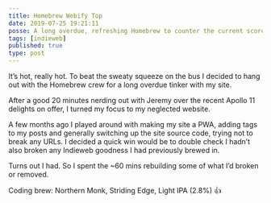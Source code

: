```yaml
---
title: Homebrew Webify Top
date: 2019-07-25 19:21:11
posse: A long overdue, refreshing Homebrew to counter the current scorching heat
tags: [indieweb]
published: true
type: post
---
```


It’s hot, really hot. To beat the sweaty squeeze on the bus I decided to hang out with the Homebrew crew for a long overdue tinker with my site.

After a good 20 minutes nerding out with Jeremy over the recent Apollo 11 delights on offer, I turned my focus to my neglected website.

A few months ago I played around with making my site a PWA, adding tags to my posts and generally switching up the site source code, trying not to break any URLs. I decided a quick win would be to double check I hadn’t also broken any Indieweb goodness I had previously brewed in.

Turns out I had. So I spent the ~60 mins rebuilding some of what I’d broken or removed.

Coding brew: Northern Monk, Striding Edge, Light IPA (2.8%) 👍️
